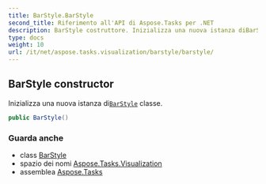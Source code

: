 ```yaml
---
title: BarStyle.BarStyle
second_title: Riferimento all'API di Aspose.Tasks per .NET
description: BarStyle costruttore. Inizializza una nuova istanza diBarStyle classe.
type: docs
weight: 10
url: /it/net/aspose.tasks.visualization/barstyle/barstyle/
---
```

## BarStyle constructor

Inizializza una nuova istanza di[`BarStyle`](../) classe.

```csharp
public BarStyle()
```

### Guarda anche

* class [BarStyle](../)
* spazio dei nomi [Aspose.Tasks.Visualization](../../barstyle/)
* assemblea [Aspose.Tasks](../../../)


